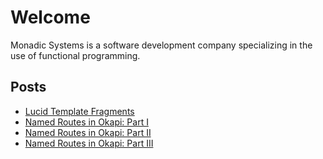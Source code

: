 # Welcome

Monadic Systems is a software development company specializing in the use of functional programming.

## Posts

- [Lucid Template Fragments](/post1)
- [Named Routes in Okapi: Part I](/post2)
- [Named Routes in Okapi: Part II](/post3)
- [Named Routes in Okapi: Part III](/post4)
